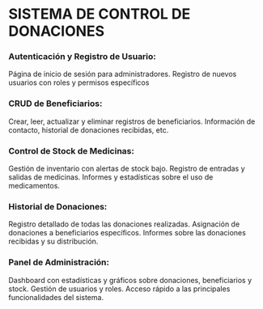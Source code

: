 <p align="center">

<h1>SISTEMA DE CONTROL DE DONACIONES</h1>

<h3>Autenticación y Registro de Usuario:</h3>
Página de inicio de sesión para administradores.
Registro de nuevos usuarios con roles y permisos específicos
<h3>CRUD de Beneficiarios:</h3>
Crear, leer, actualizar y eliminar registros de beneficiarios.
Información de contacto, historial de donaciones recibidas, etc.
<h3>Control de Stock de Medicinas:</h3>
Gestión de inventario con alertas de stock bajo.
Registro de entradas y salidas de medicinas.
Informes y estadísticas sobre el uso de medicamentos.
<h3>Historial de Donaciones:</h3>
Registro detallado de todas las donaciones realizadas.
Asignación de donaciones a beneficiarios específicos.
Informes sobre las donaciones recibidas y su distribución.
<h3>Panel de Administración:</h3>
Dashboard con estadísticas y gráficos sobre donaciones, beneficiarios y stock.
Gestión de usuarios y roles.
Acceso rápido a las principales funcionalidades del sistema.

<p>
